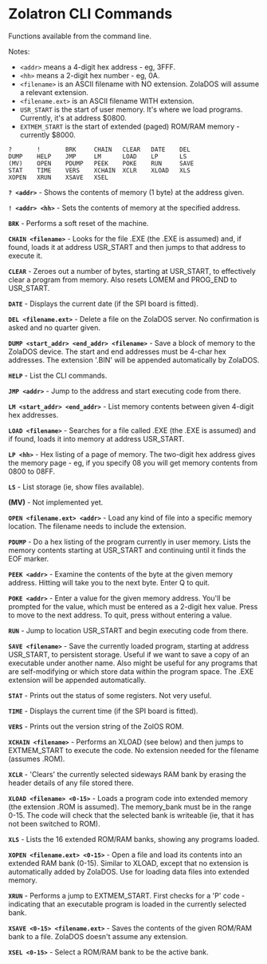 # Zolatron CLI Commands

Functions available from the command line.

Notes:

- `<addr>` means a 4-digit hex address - eg, 3FFF.
- `<hh>` means a 2-digit hex number - eg, 0A.
- `<filename>` is an ASCII filename with NO extension. ZolaDOS will assume a relevant extension.
- `<filename.ext>` is an ASCII filename WITH extension.
- `USR_START` is the start of user memory. It's where we load programs. Currently, it's at address $0800.
- `EXTMEM_START` is the start of extended (paged) ROM/RAM memory - currently $8000.

```
?       !       BRK     CHAIN   CLEAR   DATE    DEL
DUMP    HELP    JMP     LM      LOAD    LP      LS
(MV)    OPEN    PDUMP   PEEK    POKE    RUN     SAVE
STAT    TIME    VERS    XCHAIN  XCLR    XLOAD   XLS
XOPEN   XRUN    XSAVE   XSEL
```

**`? <addr>`** - Shows the contents of memory (1 byte) at the address given.

**`! <addr> <hh>`** - Sets the contents of memory at the specified address.

**`BRK`** - Performs a soft reset of the machine.

**`CHAIN <filename>`** - Looks for the file <filename>.EXE (the .EXE is assumed) and, if found, loads it at address USR_START and then jumps to that address to execute it.

**`CLEAR`** - Zeroes out a number of bytes, starting at USR_START, to effectively clear a program from memory. Also resets LOMEM and PROG_END to USR_START.

**`DATE`** - Displays the current date (if the SPI board is fitted).

**`DEL <filename.ext>`** - Delete a file on the ZolaDOS server. No confirmation is asked and no quarter given.

**`DUMP <start_addr> <end_addr> <filename>`** - Save a block of memory to the ZolaDOS device. The start and end addresses must be 4-char hex addresses. The extension '.BIN' will be appended automatically by ZolaDOS.

**`HELP`** - List the CLI commands.

**`JMP <addr>`** - Jump to the address and start executing code from there.

**`LM <start_addr> <end_addr>`** - List memory contents between given 4-digit hex addresses.

**`LOAD <filename>`** - Searches for a file called <filename>.EXE (the .EXE is assumed) and if found, loads it into memory at address USR_START.

**`LP <hh>`** - Hex listing of a page of memory. The two-digit hex address gives the memory page - eg, if you specify 08 you will get memory contents from 0800 to 08FF.

**`LS`** - List storage (ie, show files available).

**(MV)** - Not implemented yet.

**`OPEN <filename.ext> <addr>`** - Load any kind of file into a specific memory location. The filename needs to include the extension.

**`PDUMP`** - Do a hex listing of the program currently in user memory. Lists the memory contents starting at USR_START and continuing until it finds the EOF marker.

**`PEEK <addr>`** - Examine the contents of the byte at the given memory address. Hitting <return> will take you to the next byte. Enter Q <return> to quit.

**`POKE <addr>`** - Enter a value for the given memory address. You'll be prompted for the value, which must be entered as a 2-digit hex value. Press <return> to move to the next address. To quit, press <return> without entering a value.

**`RUN`** - Jump to location USR_START and begin executing code from there.

**`SAVE <filename>`** - Save the currently loaded program, starting at address USR_START, to persistent storage. Useful if we want to save a copy of an executable under another name. Also might be useful for any programs that are self-modifying or which store data within the program space. The .EXE extension will be appended automatically.

**`STAT`** - Prints out the status of some registers. Not very useful.

**`TIME`** - Displays the current time (if the SPI board is fitted).

**`VERS`** - Prints out the version string of the ZolOS ROM.

**`XCHAIN <filename>`** - Performs an XLOAD (see below) and then jumps to EXTMEM_START to execute the code. No extension needed for the filename (assumes .ROM).

**`XCLR`** - 'Clears' the currently selected sideways RAM bank by erasing the header details of any file stored there.

**`XLOAD <filename> <0-15>`** - Loads a program code into extended memory (the extension .ROM is assumed). The memory_bank must be in the range 0-15. The code will check that the selected bank is writeable (ie, that it has not been switched to ROM).

**`XLS`** - Lists the 16 extended ROM/RAM banks, showing any programs loaded.

**`XOPEN <filename.ext> <0-15>`** - Open a file and load its contents into an extended RAM bank (0-15). Similar to XLOAD, except that no extension is automatically added by ZolaDOS. Use for loading data files into extended memory.

**`XRUN`** - Performs a jump to EXTMEM_START. First checks for a 'P' code - indicating that an executable program is loaded in the currently selected bank.

**`XSAVE <0-15> <filename.ext>`** - Saves the contents of the given ROM/RAM bank to a file. ZolaDOS doesn't assume any extension.

**`XSEL <0-15>`** - Select a ROM/RAM bank to be the active bank.
